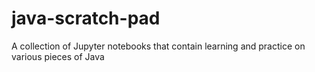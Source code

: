 # java-scratch-pad
A collection of Jupyter notebooks that contain learning and practice on various pieces of Java
